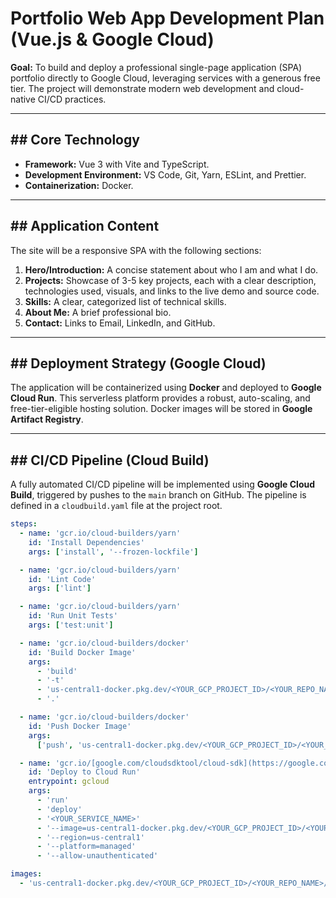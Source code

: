 # Portfolio Web App Development Plan (Vue.js & Google Cloud)

**Goal:** To build and deploy a professional single-page application (SPA) portfolio directly to Google Cloud, leveraging services with a generous free tier. The project will demonstrate modern web development and cloud-native CI/CD practices.

---

## ## Core Technology

* **Framework:** Vue 3 with Vite and TypeScript.
* **Development Environment:** VS Code, Git, Yarn, ESLint, and Prettier.
* **Containerization:** Docker.

---

## ## Application Content

The site will be a responsive SPA with the following sections:
1.  **Hero/Introduction:** A concise statement about who I am and what I do.
2.  **Projects:** Showcase of 3-5 key projects, each with a clear description, technologies used, visuals, and links to the live demo and source code.
3.  **Skills:** A clear, categorized list of technical skills.
4.  **About Me:** A brief professional bio.
5.  **Contact:** Links to Email, LinkedIn, and GitHub.

---

## ## Deployment Strategy (Google Cloud)

The application will be containerized using **Docker** and deployed to **Google Cloud Run**. This serverless platform provides a robust, auto-scaling, and free-tier-eligible hosting solution. Docker images will be stored in **Google Artifact Registry**.

---

## ## CI/CD Pipeline (Cloud Build)

A fully automated CI/CD pipeline will be implemented using **Google Cloud Build**, triggered by pushes to the `main` branch on GitHub. The pipeline is defined in a `cloudbuild.yaml` file at the project root.

```yaml
steps:
  - name: 'gcr.io/cloud-builders/yarn'
    id: 'Install Dependencies'
    args: ['install', '--frozen-lockfile']

  - name: 'gcr.io/cloud-builders/yarn'
    id: 'Lint Code'
    args: ['lint']

  - name: 'gcr.io/cloud-builders/yarn'
    id: 'Run Unit Tests'
    args: ['test:unit']

  - name: 'gcr.io/cloud-builders/docker'
    id: 'Build Docker Image'
    args:
      - 'build'
      - '-t'
      - 'us-central1-docker.pkg.dev/<YOUR_GCP_PROJECT_ID>/<YOUR_REPO_NAME>/<YOUR_SERVICE_NAME>:$COMMIT_SHA'
      - '.'

  - name: 'gcr.io/cloud-builders/docker'
    id: 'Push Docker Image'
    args:
      ['push', 'us-central1-docker.pkg.dev/<YOUR_GCP_PROJECT_ID>/<YOUR_REPO_NAME>/<YOUR_SERVICE_NAME>:$COMMIT_SHA']

  - name: 'gcr.io/[google.com/cloudsdktool/cloud-sdk](https://google.com/cloudsdktool/cloud-sdk)'
    id: 'Deploy to Cloud Run'
    entrypoint: gcloud
    args:
      - 'run'
      - 'deploy'
      - '<YOUR_SERVICE_NAME>'
      - '--image=us-central1-docker.pkg.dev/<YOUR_GCP_PROJECT_ID>/<YOUR_REPO_NAME>/<YOUR_SERVICE_NAME>:$COMMIT_SHA'
      - '--region=us-central1'
      - '--platform=managed'
      - '--allow-unauthenticated'

images:
  - 'us-central1-docker.pkg.dev/<YOUR_GCP_PROJECT_ID>/<YOUR_REPO_NAME>/<YOUR_SERVICE_NAME>:$COMMIT_SHA'
